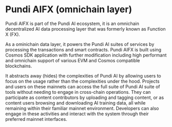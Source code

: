 # Pundi AIFX (omnichain layer)

Pundi AIFX is part of the Pundi AI ecosystem, it is an omnichain decentralized AI data processing layer that was formerly known as Function X (FX).

As a ominichain data layer, it powers the Pundi AI suites of services by processing the transactions and smart contracts. Pundi AIFX is built using Cosmos SDK application with further modification including high performant and omnichain support of various EVM and Cosmos compatible blockchains.

It abstracts away (hides) the complexities of Pundi AI by allowing users to focus on the usage rather than the complexities under the hood. Projects and users on these mainnets can access the full suite of Pundi AI suite of tools without needing to engage in cross-chain operations. They can participate as content contributors by uploading and tagging content, or as content users browsing and downloading AI training data, all while remaining within their familiar mainnet environment. Developers can also engage in these activities and interact with the system through their preferred mainnet interfaces.

<figure><img src="../../.gitbook/assets/image.png" alt=""><figcaption></figcaption></figure>

<figure><img src="../../.gitbook/assets/image (1).png" alt=""><figcaption></figcaption></figure>
